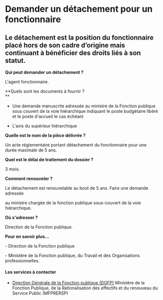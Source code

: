 # Demander un détachement pour un fonctionnaire

Le détachement est la position du fonctionnaire placé hors de son cadre d’origine mais continuant à bénéficier des droits liés à son statut.
--------------------------------------------------------------------------------------------------------------------------------------------

**Qui peut demander un détachement ?**

L'agent fonctionnaire.

**Quels sont les documents à fournir ?  
**

*   Une demande manuscrite adressée au ministre de la Fonction publique sous couvert de la voie hiérarchique indiquant le poste budgétaire libéré et le poste d'accueil le cas échéant

*   L'avis du supérieur hiérarchique

**Quelle est le nom de la pièce délivrée ?**

Un acte réglementaire portant détachement du fonctionnaire pour une durée maximale de 5 ans.

**Quel est le délai de traitement du dossier ?**

3 mois.  

**Comment renouveler ?**  

Le détachement est renouvelable au bout de 5 ans. Faire une demande adressée 

au ministre chargée de la fonction publique sous-couvert de la voie hiérarchique.

**Où s'adresser ?**

Direction de la Fonction publique.  

**Pour en savoir plus...**

\- Direction de la Fonction publique

\- Ministère de la Fonction publique, du Travail et des Organisations professionnelles.

#### Les services à contacter

*   [Direction Générale de la Fonction publique (DGFP)](../../../services/direction-generale-de-la-fonction-publique-dgfp.md) Ministère de la Fonction Publique, de la Rationalisation des effectifs et du renouveau du Service Public (MFPRERSP)